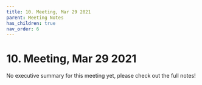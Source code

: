 ```yaml
---
title: 10. Meeting, Mar 29 2021
parent: Meeting Notes
has_children: true
nav_order: 6
---
```


# 10. Meeting, Mar 29 2021

No executive summary for this meeting yet, please check out the full notes!